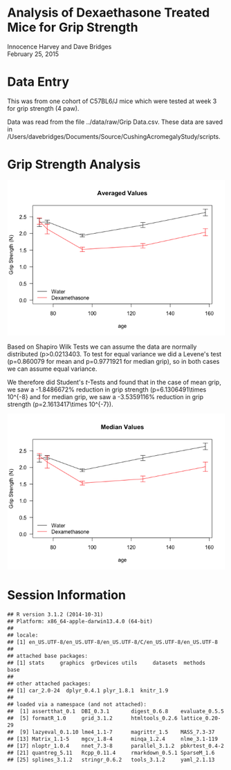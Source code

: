 # Analysis of Dexaethasone Treated Mice for Grip Strength
Innocence Harvey and Dave Bridges  
February 25, 2015  



# Data Entry
This was from one cohort of C57BL6/J mice which were tested at week 3 for grip strength (4 paw).



Data was read from the file ../data/raw/Grip Data.csv.  These data are saved in /Users/davebridges/Documents/Source/CushingAcromegalyStudy/scripts.

# Grip Strength Analysis



![](figures/scatter-plot-grip-mean-1.png) 


Based on Shapiro Wilk Tests  we can assume the data are normally distributed (p>0.0213403.  To test for equal variance we did a Levene's test (p=0.860079 for mean and p=0.9771921 for median grip), so in both cases we can assume equal variance.

We therefore did Student's *t*-Tests and found that in the case of mean grip, we saw a -1.8486672% reduction in grip strength (p=6.1306491\times 10^{-8} and for median grip, we saw a -3.5359116% reduction in grip strength (p=2.1613417\times 10^{-7}).

![](figures/scatter-plot-grip-median-1.png) 

# Session Information

```
## R version 3.1.2 (2014-10-31)
## Platform: x86_64-apple-darwin13.4.0 (64-bit)
## 
## locale:
## [1] en_US.UTF-8/en_US.UTF-8/en_US.UTF-8/C/en_US.UTF-8/en_US.UTF-8
## 
## attached base packages:
## [1] stats     graphics  grDevices utils     datasets  methods   base     
## 
## other attached packages:
## [1] car_2.0-24  dplyr_0.4.1 plyr_1.8.1  knitr_1.9  
## 
## loaded via a namespace (and not attached):
##  [1] assertthat_0.1  DBI_0.3.1       digest_0.6.8    evaluate_0.5.5 
##  [5] formatR_1.0     grid_3.1.2      htmltools_0.2.6 lattice_0.20-29
##  [9] lazyeval_0.1.10 lme4_1.1-7      magrittr_1.5    MASS_7.3-37    
## [13] Matrix_1.1-5    mgcv_1.8-4      minqa_1.2.4     nlme_3.1-119   
## [17] nloptr_1.0.4    nnet_7.3-8      parallel_3.1.2  pbkrtest_0.4-2 
## [21] quantreg_5.11   Rcpp_0.11.4     rmarkdown_0.5.1 SparseM_1.6    
## [25] splines_3.1.2   stringr_0.6.2   tools_3.1.2     yaml_2.1.13
```
